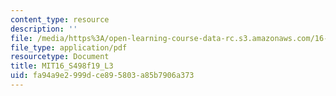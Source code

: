 ```yaml
---
content_type: resource
description: ''
file: /media/https%3A/open-learning-course-data-rc.s3.amazonaws.com/16-s498-risk-aware-and-robust-nonlinear-planning-fall-2019/fa94a9e2999dce895803a85b7906a373_MIT16_S498f19_L3.pdf
file_type: application/pdf
resourcetype: Document
title: MIT16_S498f19_L3
uid: fa94a9e2-999d-ce89-5803-a85b7906a373
---
```

